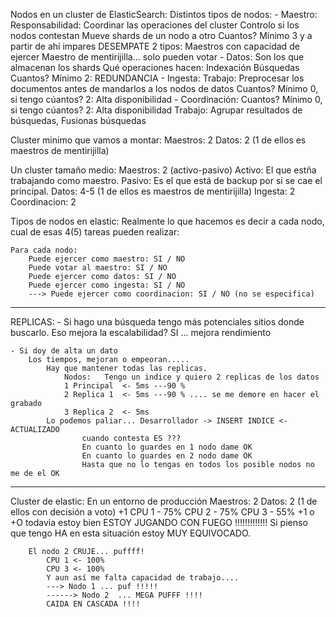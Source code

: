 Nodos en un cluster de ElasticSearch:
Distintos tipos de nodos:
    - Maestro: 
        Responsabilidad: Coordinar las operaciones del cluster
                            Controlo si los nodos contestan
                            Mueve shards de un nodo a otro
        Cuantos? Mínimo 3 y a partir de ahí impares DESEMPATE
        2 tipos: Maestros con capacidad de ejercer
                 Maestro de mentirijilla... solo pueden votar
    - Datos:
        Son los que almacenan los shards
        Qué operaciones hacen:
            Indexación
            Búsquedas
        Cuantos? Mínimo 2: REDUNDANCIA
    - Ingesta:
        Trabajo: Preprocesar los documentos antes de mandarlos a los nodos de datos
        Cuantos? Mínimo 0, si tengo cúantos? 2: Alta disponibilidad
    - Coordinación:
        Cuantos? Mínimo 0, si tengo cúantos? 2: Alta disponibilidad
        Trabajo: Agrupar resultados de búsquedas, Fusionas búsquedas
        
        
Cluster minimo que vamos a montar:
    Maestros: 2 
    Datos:    2 (1 de ellos es maestros de mentirijilla)

Un cluster tamaño medio:
    Maestros: 2 (activo-pasivo) Activo: El que estña trabajando como maestro.
                                Pasivo: Es el que está de backup por si se 
                                        cae el principal.
    Datos:    4-5 (1 de ellos es maestros de mentirijilla)
    Ingesta: 2
    Coordinacion: 2

Tipos de nodos en elastic:
    Realmente lo que hacemos es decir a cada nodo, cual de esas 4(5) tareas
    pueden realizar:
    
    Para cada nodo:
        Puede ejercer como maestro: SI / NO
        Puede votar al maestro: SI / NO
        Puede ejercer como datos: SI / NO
        Puede ejercer como ingesta: SI / NO
        ---> Puede ejercer como coordinacion: SI / NO (no se especifica)



---------------------------

REPLICAS: 
    - Si hago una búsqueda tengo más potenciales sitios donde buscarlo.
        Eso mejora la escalabilidad? SI ... mejora rendimiento
        
    - Si doy de alta un dato
        Los tiempos, mejoran o empeoran.....
            Hay que mantener todas las replicas.
                Nodos:   Tengo un indice y quiero 2 replicas de los datos
                1 Principal  <- 5ms ---90 %
                2 Replica 1  <- 5ms ---90 % .... se me demore en hacer el grabado
                3 Replica 2  <- 5ms 
            Lo podemos paliar... Desarrollador -> INSERT INDICE <- ACTUALIZADO
                    cuando contesta ES ???
                    En cuanto lo guardes en 1 nodo dame OK
                    En cuanto lo guardes en 2 nodo dame OK
                    Hasta que no lo tengas en todos los posible nodos no me de el OK

----------------------------------------

Cluster de elastic: En un entorno de producción
    Maestros: 2
    Datos:    2 (1 de ellos con decisión a voto)
             +1
        CPU 1 - 75%
        CPU 2 - 75%
        CPU 3 - 55%
             +1 o +O todavia estoy bien
            ESTOY JUGANDO CON FUEGO !!!!!!!!!!!!! Si pienso que tengo HA en esta 
                situación estoy MUY EQUIVOCADO.
        
        El nodo 2 CRUJE... puffff!
            CPU 1 <- 100%
            CPU 3 <- 100%
            Y aun así me falta capacidad de trabajo.... 
            ---> Nodo 1 ... puf !!!!!
            ------> Nodo 2  ... MEGA PUFFF !!!!
            CAIDA EN CASCADA !!!!